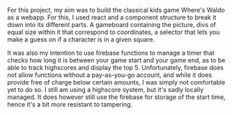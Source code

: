 For this project, my aim was to build the classical kids game Where's Waldo as a webapp. For this, I used react and a component structure to break it down into its different parts. A gameboard containing the picture, divs of equal size within it that correspond to coordinates, a selector that lets you make a guess on if a character is in a given square.

It was also my intention  to use firebase functions to manage a timer that checks how long it is between your game start and your game end, as to be able to track highscores and display the top 5. Unfortunately, firebase does not allow functions without a pay-as-you-go account, and while it does provide free of charge below certain amounts, I was simply not comfortable yet to do so. I still am using a highscore system, but it's sadly locally managed. It does however still use the firebase for storage of the start time, hence it's a bit more resistant to tampering.
